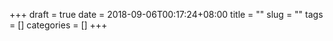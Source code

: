+++
draft = true
date = 2018-09-06T00:17:24+08:00
title = ""
slug = ""
tags = []
categories = []
+++

